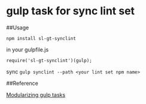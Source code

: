 # gulp task for sync lint set

##Usage

`npm install sl-gt-synclint`

in your gulpfile.js

`require('sl-gt-synclint')(gulp);`


sync
`gulp synclint --path <your lint set npm name>`

##Reference

[Modularizing gulp tasks]('http://lfender6445.github.io/modularizing-gulp-tasks/')

